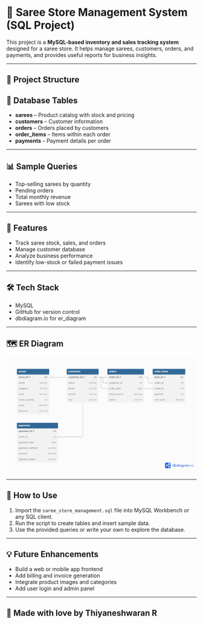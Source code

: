 # 🧵 Saree Store Management System (SQL Project)

This project is a **MySQL-based inventory and sales tracking system** designed for a saree store. It helps manage sarees, customers, orders, and payments, and provides useful reports for business insights.

---

## 📂 Project Structure


## 🧱 Database Tables

- **sarees** – Product catalog with stock and pricing
- **customers** – Customer information
- **orders** – Orders placed by customers
- **order_items** – Items within each order
- **payments** – Payment details per order

---

## 📊 Sample Queries

- Top-selling sarees by quantity
- Pending orders
- Total monthly revenue
- Sarees with low stock

---

## 🚀 Features

- Track saree stock, sales, and orders
- Manage customer database
- Analyze business performance
- Identify low-stock or failed payment issues

---

## 🛠 Tech Stack

- MySQL
- GitHub for version control
- dbdiagram.io for er_diagram

---

## 🗺 ER Diagram

![ER Diagram](er_diagram.png)

---

## 📌 How to Use

1. Import the `saree_store_management.sql` file into MySQL Workbench or any SQL client.
2. Run the script to create tables and insert sample data.
3. Use the provided queries or write your own to explore the database.

---

## 💡 Future Enhancements

- Build a web or mobile app frontend
- Add billing and invoice generation
- Integrate product images and categories
- Add user login and admin panel

---

## 🙌 Made with love by Thiyaneshwaran R
